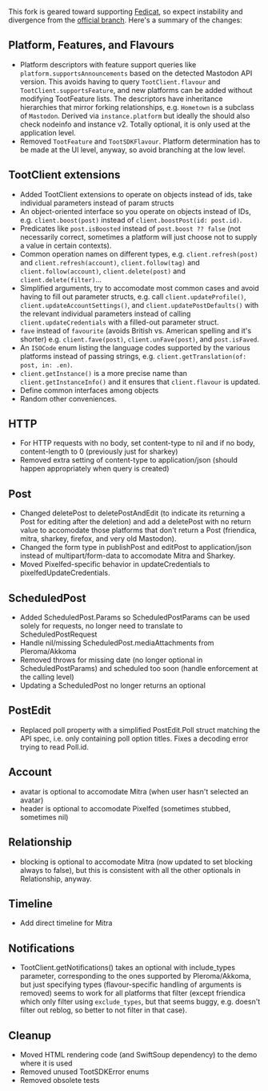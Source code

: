 This fork is geared toward supporting [Fedicat](https://fedicat.com), so expect instability and divergence from the [official branch](https://github.com/TootSDK/TootSDK). Here's a summary of the changes:

## Platform, Features, and Flavours

- Platform descriptors with feature support queries like `platform.supportsAnnouncements` based on the detected Mastodon API version. This avoids having to query `TootClient.flavour` and `TootClient.supportsFeature`, and new platforms can be added without modifying TootFeature lists. The descriptors have inheritance hierarchies that mirror forking relationships, e.g. `Hometown` is a subclass of `Mastodon`. Derived via `instance.platform` but ideally the should also check nodeinfo and instance v2. Totally optional, it is only used at the application level.
- Removed `TootFeature` and `TootSDKFlavour`. Platform determination has to be made at the UI level, anyway, so avoid branching at the low level.

## TootClient extensions

- Added TootClient extensions to operate on objects instead of ids, take individual parameters instead of param structs
- An object-oriented interface so you operate on objects instead of IDs, e.g. `client.boost(post)` instead of `client.boostPost(id: post.id)`.
- Predicates like `post.isBoosted` instead of `post.boost ?? false` (not necessarily correct, sometimes a platform will just choose not to supply a value in certain contexts).
- Common operation names on different types, e.g. `client.refresh(post)` and `client.refresh(account)`, `client.follow(tag)` and `client.follow(account)`, `client.delete(post)` and `client.delete(filter)`...
- Simplified arguments, try to accomodate most common cases and avoid having to fill out parameter structs, e.g. call `client.updateProfile()`, `client.updateAccountSettings()`, and `client.updatePostDefaults()` with the relevant individual parameters instead of calling `client.updateCredentials` with a filled-out parameter struct.
- `fave` instead of `favourite` (avoids British vs. American spelling and it's shorter) e.g. `client.fave(post)`, `client.unFave(post)`, and `post.isFaved`.
- An `ISOCode` enum listing the language codes supported by the various platforms instead of passing strings, e.g. `client.getTranslation(of: post, in: .en)`.
- `client.getInstance()` is a more precise name than `client.getInstanceInfo()` and it ensures that `client.flavour` is updated.
- Define common interfaces among objects
- Random other conveniences.

## HTTP
- For HTTP requests with no body, set content-type to nil and if no body, content-length to 0 (previously just for sharkey)
- Removed extra setting of content-type to application/json (should happen appropriately when query is created)

## Post

- Changed deletePost to deletePostAndEdit (to indicate its returning a Post for editing after the deletion) and add a deletePost with no return value to accomodate those platforms that don't return a Post (friendica, mitra, sharkey, firefox, and very old Mastodon).
- Changed the form type in publishPost and editPost to application/json instead of multipart/form-data to accomodate Mitra and Sharkey.
- Moved Pixelfed-specific behavior in updateCredentials to pixelfedUpdateCredentials.

## ScheduledPost

- Added ScheduledPost.Params so ScheduledPostParams can be used solely for requests, no longer need to translate to ScheduledPostRequest
- Handle nil/missing ScheduledPost.mediaAttachments from Pleroma/Akkoma
- Removed throws for missing date (no longer optional in ScheduledPostParams) and scheduled too soon (handle enforcement at the calling level)
- Updating a ScheduledPost no longer returns an optional

## PostEdit

- Replaced poll property with a simplified PostEdit.Poll struct matching the API spec, i.e. only containing poll option titles. Fixes a decoding error trying to read Poll.id.

## Account

- avatar is optional to accomodate Mitra (when user hasn't selected an avatar)
- header is optional to accomodate Pixelfed (sometimes stubbed, sometimes nil)

## Relationship

- blocking is optional to accomodate Mitra (now updated to set blocking always to false), but this is consistent with all the other optionals in Relationship, anyway.

## Timeline

- Add direct timeline for Mitra

## Notifications

- TootClient.getNotifications() takes an optional with include_types parameter, corresponding to the ones supported by Pleroma/Akkoma, but just specifying types (flavour-specific handling of arguments is removed) seems to work for all platforms that filter (except friendica which only filter using `exclude_types`, but that seems buggy, e.g. doesn't filter out reblog, so better to not filter in that case).

## Cleanup

- Moved HTML rendering code (and SwiftSoup dependency) to the demo where it is used
- Removed unused TootSDKError enums
- Removed obsolete tests


